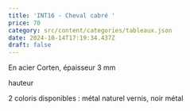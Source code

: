 ```yaml
---
title: 'INT16 - Cheval cabré '
price: 70
category: src/content/categories/tableaux.json
date: 2024-10-14T17:19:34.437Z
draft: false
---
```


En acier Corten, épaisseur 3 mm 

hauteur 

2 coloris disponibles : métal naturel vernis, noir métal
